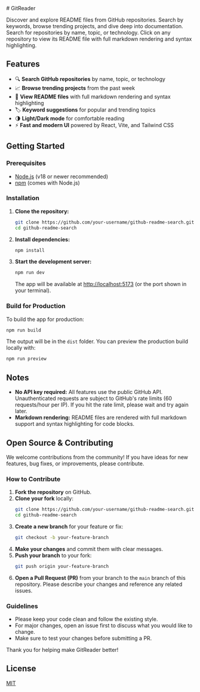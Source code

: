 <meta property="og:image" content="https://raw.githubusercontent.com/JumpStartFlows/GitReader/main/images/thumbnail.png">
# GitReader

Discover and explore README files from GitHub repositories. Search by keywords, browse trending projects, and dive deep into documentation. Search for repositories by name, topic, or technology. Click on any repository to view its README file with full markdown rendering and syntax highlighting.

## Features
- 🔍 **Search GitHub repositories** by name, topic, or technology
- 📈 **Browse trending projects** from the past week
- 📄 **View README files** with full markdown rendering and syntax highlighting
- 🏷️ **Keyword suggestions** for popular and trending topics
- 🌗 **Light/Dark mode** for comfortable reading
- ⚡ **Fast and modern UI** powered by React, Vite, and Tailwind CSS

## Getting Started

### Prerequisites
- [Node.js](https://nodejs.org/) (v18 or newer recommended)
- [npm](https://www.npmjs.com/) (comes with Node.js)

### Installation

1. **Clone the repository:**
   ```bash
   git clone https://github.com/your-username/github-readme-search.git
   cd github-readme-search
   ```

2. **Install dependencies:**
   ```bash
   npm install
   ```

3. **Start the development server:**
   ```bash
   npm run dev
   ```
   The app will be available at [http://localhost:5173](http://localhost:5173) (or the port shown in your terminal).

### Build for Production
To build the app for production:
```bash
npm run build
```
The output will be in the `dist` folder. You can preview the production build locally with:
```bash
npm run preview
```

## Notes
- **No API key required:** All features use the public GitHub API. Unauthenticated requests are subject to GitHub's rate limits (60 requests/hour per IP). If you hit the rate limit, please wait and try again later.
- **Markdown rendering:** README files are rendered with full markdown support and syntax highlighting for code blocks.

## Open Source & Contributing

We welcome contributions from the community! If you have ideas for new features, bug fixes, or improvements, please contribute.

### How to Contribute
1. **Fork the repository** on GitHub.
2. **Clone your fork** locally:
   ```bash
   git clone https://github.com/your-username/github-readme-search.git
   cd github-readme-search
   ```
3. **Create a new branch** for your feature or fix:
   ```bash
   git checkout -b your-feature-branch
   ```
4. **Make your changes** and commit them with clear messages.
5. **Push your branch** to your fork:
   ```bash
   git push origin your-feature-branch
   ```
6. **Open a Pull Request (PR)** from your branch to the `main` branch of this repository. Please describe your changes and reference any related issues.

### Guidelines
- Please keep your code clean and follow the existing style.
- For major changes, open an issue first to discuss what you would like to change.
- Make sure to test your changes before submitting a PR.

Thank you for helping make GitReader better!

## License
[MIT](LICENSE)
